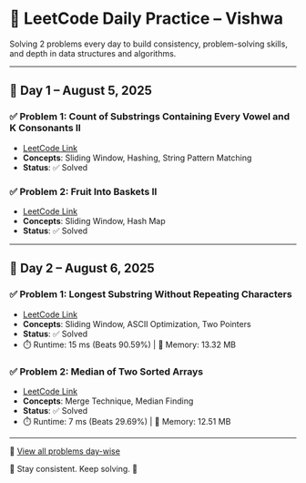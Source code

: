# 🧠 LeetCode Daily Practice – Vishwa

Solving 2 problems every day to build consistency, problem-solving skills, and depth in data structures and algorithms.

---

## 📅 Day 1 – August 5, 2025

### ✅ Problem 1: Count of Substrings Containing Every Vowel and K Consonants II
- [LeetCode Link](https://leetcode.com/problems/count-of-substrings-containing-every-vowel-and-k-consonants-ii)
- **Concepts**: Sliding Window, Hashing, String Pattern Matching  
- **Status**: ✅ Solved

### ✅ Problem 2: Fruit Into Baskets II
- [LeetCode Link](https://leetcode.com/problems/fruit-into-baskets-ii)
- **Concepts**: Sliding Window, Hash Map  
- **Status**: ✅ Solved

---

## 📅 Day 2 – August 6, 2025

### ✅ Problem 1: Longest Substring Without Repeating Characters
- [LeetCode Link](https://leetcode.com/problems/longest-substring-without-repeating-characters/)
- **Concepts**: Sliding Window, ASCII Optimization, Two Pointers  
- **Status**: ✅ Solved  
- ⏱️ Runtime: 15 ms (Beats 90.59%) | 💾 Memory: 13.32 MB

### ✅ Problem 2: Median of Two Sorted Arrays
- [LeetCode Link](https://leetcode.com/problems/median-of-two-sorted-arrays/)
- **Concepts**: Merge Technique, Median Finding  
- **Status**: ✅ Solved  
- ⏱️ Runtime: 7 ms (Beats 29.69%) | 💾 Memory: 12.51 MB

---

🔗 [View all problems day-wise](./)

📌 Stay consistent. Keep solving. 💪
